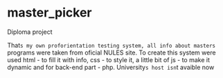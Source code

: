 # master_picker
Diploma project

That`s my own proforientation testing system, all info about masters` programs were taken from oficial NULES site. 
To create this system were used html - to fill it with info, css - to style it, a little bit of js - to make it dynamic and for back-end part - php. University`s host isn`t avaible now 
